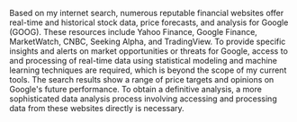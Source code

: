 Based on my internet search, numerous reputable financial websites offer real-time and historical stock data, price forecasts, and analysis for Google (GOOG).  These resources include Yahoo Finance, Google Finance, MarketWatch, CNBC, Seeking Alpha, and TradingView.  To provide specific insights and alerts on market opportunities or threats for Google,  access to and processing of real-time data using statistical modeling and machine learning techniques are required, which is beyond the scope of my current tools.  The search results show a range of price targets and opinions on Google's future performance.  To obtain a definitive analysis, a more sophisticated data analysis process involving accessing and processing data from these websites directly is necessary.